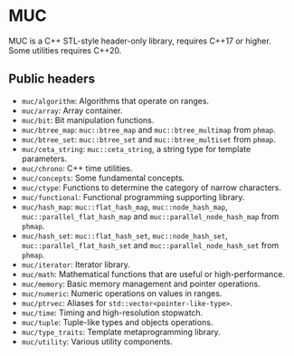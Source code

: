 # MUC

MUC is a C++ STL-style header-only library, requires C++17 or higher. Some utilities requires C++20.

## Public headers

- `muc/algorithm`: Algorithms that operate on ranges.
- `muc/array`: Array container.
- `muc/bit`: Bit manipulation functions.
- `muc/btree_map`: `muc::btree_map` and `muc::btree_multimap` from `phmap`.
- `muc/btree_set`: `muc::btree_set` and `muc::btree_multiset` from `phmap`.
- `muc/ceta_string`: `muc::ceta_string`, a string type for template parameters.
- `muc/chrono`: C++ time utilities.
- `muc/concepts`: Some fundamental concepts.
- `muc/ctype`: Functions to determine the category of narrow characters.
- `muc/functional`: Functional programming supporting library.
- `muc/hash_map`: `muc::flat_hash_map`, `muc::node_hash_map`, `muc::parallel_flat_hash_map` and `muc::parallel_node_hash_map` from `phmap`.
- `muc/hash_set`: `muc::flat_hash_set`, `muc::node_hash_set`, `muc::parallel_flat_hash_set` and `muc::parallel_node_hash_set` from `phmap`.
- `muc/iterator`: Iterator library.
- `muc/math`: Mathematical functions that are useful or high-performance.
- `muc/memory`: Basic memory management and pointer operations.
- `muc/numeric`: Numeric operations on values in ranges.
- `muc/ptrvec`: Aliases for `std::vector<pointer-like-type>`.
- `muc/time`: Timing and high-resolution stopwatch.
- `muc/tuple`: Tuple-like types and objects operations.
- `muc/type_traits`: Template metaprogramming library.
- `muc/utility`: Various utility components.

